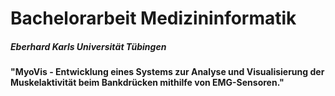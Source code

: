 # Bachelorarbeit Medizininformatik
##### Eberhard Karls Universität Tübingen

#### "MyoVis - Entwicklung eines Systems zur Analyse und Visualisierung der Muskelaktivität beim Bankdrücken mithilfe von EMG-Sensoren."
